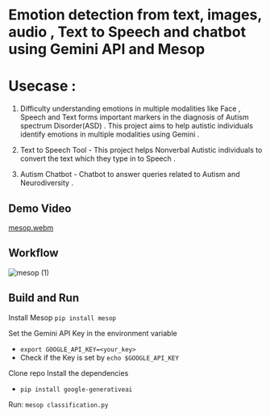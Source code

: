 # Emotion detection from text, images, audio , Text to Speech and chatbot using Gemini API and Mesop

# Usecase :

1. Difficulty understanding emotions in multiple modalities like Face , Speech and Text forms important markers in the diagnosis of Autism spectrum Disorder(ASD) . This project aims to help autistic individuals identify emotions in multiple modalities using Gemini . 

2. Text to Speech Tool - This project helps Nonverbal Autistic individuals to convert the text which they type in to Speech .

3. Autism Chatbot - Chatbot to answer queries related to Autism and Neurodiversity .

## Demo Video
[mesop.webm](https://github.com/user-attachments/assets/1a140a12-c2bd-4574-8f95-db81623cf5a6)

## Workflow

![mesop (1)](https://github.com/user-attachments/assets/d106bc56-4b32-4d3a-ab74-766d340a4fab)

## Build and Run

Install Mesop `pip install mesop`

Set the Gemini API Key in the environment variable
* `export GOOGLE_API_KEY=<your_key>`
* Check if the Key is set by `echo $GOOGLE_API_KEY`

Clone repo
Install the dependencies
* `pip install google-generativeai`

Run: `mesop classification.py`

